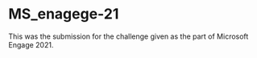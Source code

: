 # MS_enagege-21
This was the submission for the challenge given as the part of Microsoft Engage 2021.
